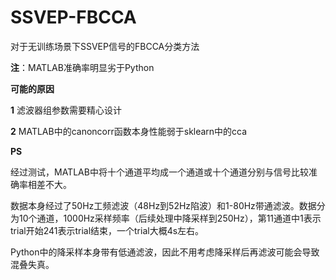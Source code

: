 # SSVEP-FBCCA
对于无训练场景下SSVEP信号的FBCCA分类方法

**注**：MATLAB准确率明显劣于Python

**可能的原因**

**1**  滤波器组参数需要精心设计

**2**  MATLAB中的canoncorr函数本身性能弱于sklearn中的cca

**PS**

经过测试，MATLAB中将十个通道平均成一个通道或十个通道分别与信号比较准确率相差不大。

数据本身经过了50Hz工频滤波（48Hz到52Hz陷波）和1-80Hz带通滤波。数据分为10个通道，1000Hz采样频率（后续处理中降采样到250Hz），第11通道中1表示trial开始241表示trial结束，一个trial大概4s左右。

Python中的降采样本身带有低通滤波，因此不用考虑降采样后再滤波可能会导致混叠失真。
